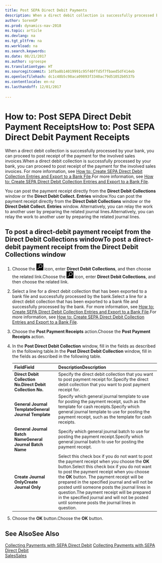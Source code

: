 ```yaml
---
title: Post SEPA Direct Debit Payments
description: When a direct debit collection is successfully processed by your bank, you can proceed to post receipt of the payment for the involved sales invoices.
author: SorenGP
ms.prod: dynamics-nav-2018
ms.topic: article
ms.devlang: na
ms.tgt_pltfrm: na
ms.workload: na
ms.search.keywords: 
ms.date: 08/21/2017
ms.author: sgroespe
ms.translationtype: HT
ms.sourcegitcommit: 1dfba8b14019991c95f40ffd5f7fbaed5df414eb
ms.openlocfilehash: dc1c48b5c98aca09893f3340ac79d51052b0537b
ms.contentlocale: en-nz
ms.lasthandoff: 12/01/2017

---
```

# <a name="how-to-post-sepa-direct-debit-payment-receipts"></a><span data-ttu-id="d682b-103">How to: Post SEPA Direct Debit Payment Receipts</span><span class="sxs-lookup"><span data-stu-id="d682b-103">How to: Post SEPA Direct Debit Payment Receipts</span></span>
<span data-ttu-id="d682b-104">When a direct debit collection is successfully processed by your bank, you can proceed to post receipt of the payment for the involved sales invoices.</span><span class="sxs-lookup"><span data-stu-id="d682b-104">When a direct debit collection is successfully processed by your bank, you can proceed to post receipt of the payment for the involved sales invoices.</span></span> <span data-ttu-id="d682b-105">For more information, see [How to: Create SEPA Direct Debit Collection Entries and Export to a Bank File](finance-how-create-sepa-direct-debit-collection-entries-export-bank-file.md).</span><span class="sxs-lookup"><span data-stu-id="d682b-105">For more information, see [How to: Create SEPA Direct Debit Collection Entries and Export to a Bank File](finance-how-create-sepa-direct-debit-collection-entries-export-bank-file.md).</span></span>  

<span data-ttu-id="d682b-106">You can post the payment receipt directly from the **Direct Debit Collections** window or the **Direct Debit Collect. Entries** window.</span><span class="sxs-lookup"><span data-stu-id="d682b-106">You can post the payment receipt directly from the **Direct Debit Collections** window or the **Direct Debit Collect. Entries** window.</span></span> <span data-ttu-id="d682b-107">Alternatively, you can relay the work to another user by preparing the related journal lines.</span><span class="sxs-lookup"><span data-stu-id="d682b-107">Alternatively, you can relay the work to another user by preparing the related journal lines.</span></span>  

## <a name="to-post-a-direct-debit-payment-receipt-from-the-direct-debit-collections-window"></a><span data-ttu-id="d682b-108">To post a direct-debit payment receipt from the Direct Debit Collections window</span><span class="sxs-lookup"><span data-stu-id="d682b-108">To post a direct-debit payment receipt from the Direct Debit Collections window</span></span>  
1. <span data-ttu-id="d682b-109">Choose the ![Search for Page or Report](media/ui-search/search_small.png "Search for Page or Report icon") icon, enter **Direct Debit Collections**, and then choose the related link.</span><span class="sxs-lookup"><span data-stu-id="d682b-109">Choose the ![Search for Page or Report](media/ui-search/search_small.png "Search for Page or Report icon") icon, enter **Direct Debit Collections**, and then choose the related link.</span></span>  
2. <span data-ttu-id="d682b-110">Select a line for a direct debit collection that has been exported to a bank file and successfully processed by the bank.</span><span class="sxs-lookup"><span data-stu-id="d682b-110">Select a line for a direct debit collection that has been exported to a bank file and successfully processed by the bank.</span></span> <span data-ttu-id="d682b-111">For more information, see [How to: Create SEPA Direct Debit Collection Entries and Export to a Bank File](finance-how-create-sepa-direct-debit-collection-entries-export-bank-file.md).</span><span class="sxs-lookup"><span data-stu-id="d682b-111">For more information, see [How to: Create SEPA Direct Debit Collection Entries and Export to a Bank File](finance-how-create-sepa-direct-debit-collection-entries-export-bank-file.md).</span></span>  
3. <span data-ttu-id="d682b-112">Choose the **Post Payment Receipts** action.</span><span class="sxs-lookup"><span data-stu-id="d682b-112">Choose the **Post Payment Receipts** action.</span></span>  
4. <span data-ttu-id="d682b-113">In the **Post Direct Debit Collection** window, fill in the fields as described in the following table.</span><span class="sxs-lookup"><span data-stu-id="d682b-113">In the **Post Direct Debit Collection** window, fill in the fields as described in the following table.</span></span>  

    |<span data-ttu-id="d682b-114">Field</span><span class="sxs-lookup"><span data-stu-id="d682b-114">Field</span></span>|<span data-ttu-id="d682b-115">Description</span><span class="sxs-lookup"><span data-stu-id="d682b-115">Description</span></span>|  
    |---------------------------------|---------------------------------------|  
    |<span data-ttu-id="d682b-116">**Direct Debit Collection No.**</span><span class="sxs-lookup"><span data-stu-id="d682b-116">**Direct Debit Collection No.**</span></span>|<span data-ttu-id="d682b-117">Specify the direct debit collection that you want to post payment receipt for.</span><span class="sxs-lookup"><span data-stu-id="d682b-117">Specify the direct debit collection that you want to post payment receipt for.</span></span>|  
    |<span data-ttu-id="d682b-118">**General Journal Template**</span><span class="sxs-lookup"><span data-stu-id="d682b-118">**General Journal Template**</span></span>|<span data-ttu-id="d682b-119">Specify which general journal template to use for posting the payment receipt, such as the template for cash receipts.</span><span class="sxs-lookup"><span data-stu-id="d682b-119">Specify which general journal template to use for posting the payment receipt, such as the template for cash receipts.</span></span>|  
    |<span data-ttu-id="d682b-120">**General Journal Batch Name**</span><span class="sxs-lookup"><span data-stu-id="d682b-120">**General Journal Batch Name**</span></span>|<span data-ttu-id="d682b-121">Specify which general journal batch to use for posting the payment receipt.</span><span class="sxs-lookup"><span data-stu-id="d682b-121">Specify which general journal batch to use for posting the payment receipt.</span></span>|  
    |<span data-ttu-id="d682b-122">**Create Journal Only**</span><span class="sxs-lookup"><span data-stu-id="d682b-122">**Create Journal Only**</span></span>|<span data-ttu-id="d682b-123">Select this check box if you do not want to post the payment receipt when you choose the **OK** button.</span><span class="sxs-lookup"><span data-stu-id="d682b-123">Select this check box if you do not want to post the payment receipt when you choose the **OK** button.</span></span> <span data-ttu-id="d682b-124">The payment receipt will be prepared in the specified journal and will not be posted until someone posts the journal lines in question.</span><span class="sxs-lookup"><span data-stu-id="d682b-124">The payment receipt will be prepared in the specified journal and will not be posted until someone posts the journal lines in question.</span></span>|  

5. <span data-ttu-id="d682b-125">Choose the **OK** button.</span><span class="sxs-lookup"><span data-stu-id="d682b-125">Choose the **OK** button.</span></span>  

## <a name="see-also"></a><span data-ttu-id="d682b-126">See Also</span><span class="sxs-lookup"><span data-stu-id="d682b-126">See Also</span></span>  
 <span data-ttu-id="d682b-127">[Collecting Payments with SEPA Direct Debit](finance-collect-payments-with-sepa-direct-debit.md) </span><span class="sxs-lookup"><span data-stu-id="d682b-127">[Collecting Payments with SEPA Direct Debit](finance-collect-payments-with-sepa-direct-debit.md) </span></span>  
 [<span data-ttu-id="d682b-128">Sales</span><span class="sxs-lookup"><span data-stu-id="d682b-128">Sales</span></span>](sales-manage-sales.md)

